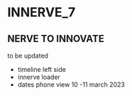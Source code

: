# INNERVE_7

## NERVE TO INNOVATE

to be updated
- timeline left side
- innerve loader
- dates phone view 10 -11 march 2023
